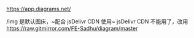  https://app.diagrams.net/

/img 是默认图床，~配合 jsDelivr CDN 使用~ jsDelivr CDN 不能用了，改用 https://raw.gitmirror.com/FE-Sadhu/diagram/master
 
